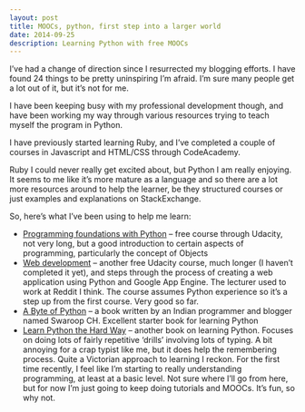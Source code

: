```yaml
---
layout: post
title: MOOCs, python, first step into a larger world
date: 2014-09-25
description: Learning Python with free MOOCs
---
```


I’ve had a change of direction since I resurrected my blogging efforts. I have found 24 things to be pretty uninspiring I’m afraid. I’m sure many people get a lot out of it, but it’s not for me.

I have been keeping busy with my professional development though, and have been working my way through various resources trying to teach myself the program in Python.

I have previously started learning Ruby, and I’ve completed a couple of courses in Javascript and HTML/CSS through CodeAcademy.

Ruby I could never really get excited about, but Python I am really enjoying. It seems to me like it’s more mature as a language and so there are a lot more resources around to help the learner, be they structured courses or just examples and explanations on StackExchange.

So, here’s what I’ve been using to help me learn:

* [Programming foundations with Python](https://www.udacity.com/course/ud036) – free course through Udacity, not very long, but a good introduction to certain aspects of programming, particularly the concept of Objects
* [Web development](https://www.udacity.com/course/cs253) – another free Udacity course, much longer (I haven’t completed it yet), and steps through the process of creating a web application using Python and Google App Engine. The lecturer used to work at Reddit I think. The course assumes Python experience so it’s a step up from the first course. Very good so far.
* [A Byte of Python](http://www.swaroopch.com/notes/python/) – a book written by an Indian programmer and blogger named Swaroop CH.  Excellent starter book for learning Python
* [Learn Python the Hard Way](http://learnpythonthehardway.org/) – another book on learning Python. Focuses on doing lots of  fairly repetitive ‘drills’ involving lots of typing. A bit annoying for a crap typist like me, but it does help the remembering process. Quite a Victorian approach to learning I reckon.
For the first time recently, I feel like I’m starting to really understanding programming, at least at a basic level. Not sure where I’ll go from here, but for now I’m just going to keep doing tutorials and MOOCs. It’s fun, so why not.